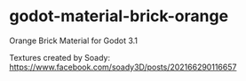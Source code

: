 # godot-material-brick-orange
Orange Brick Material for Godot 3.1

Textures created by Soady: https://www.facebook.com/soady3D/posts/202166290116657
